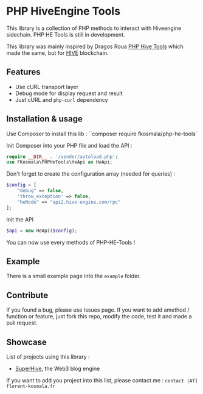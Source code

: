 # PHP HiveEngine Tools
This library is a collection of PHP methods to interact with Hiveengine sidechain. PHP HE Tools is still in development. 

This library was mainly inspired by Dragos Roua [PHP Hive Tools](https://github.com/dragosroua/php-hive-tools) which made the same, but for [HIVE](https://hive.io) blockchain.

## Features
- Use cURL transport layer
- Debug mode for display request and result
- Just cURL and `php-curl` dependency

## Installation & usage
Use Composer to install this lib :
``composer require fkosmala/php-he-tools`

Init Composer into your PHP file and load the API :
```php
require __DIR__ . '/vendor/autoload.php';
use FKosmala\PHPHeTools\HeApi as HeApi;
```

Don't forget to create the configuration array (needed for queries) :
```php
$config = [
	"debug" => false,
	'throw_exception' => false,
	"heNode" => "api2.hive-engine.com/rpc"
];
```
Init the API
```php
$api = new HeApi($config);
```
You can now use every methods of PHP-HE-Tools !

## Example
There is a small example page into the `example` folder.

## Contribute
If you found a bug, please use Issues page.
If you want to add amethod / function or feature, just fork this repo, modify the code, test it and made a pull request.

## Showcase
List of projects using this library :

- [SuperHive](https://superhive.me/), the Web3 blog engine

If you want to add you project into this list, please contact me : `contact |AT] florent-kosmala.fr`
